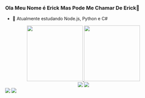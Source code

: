 ### Ola Meu Nome é Erick Mas Pode Me Chamar De Erick👋


- 🌱 Atualmente estudando Node.js, Python e C#


<div align="center">
  <a href="https://github.com/Erick-Bueno">
  <img height="180em" src="https://github-readme-stats.vercel.app/api?username=Erick-Bueno&show_icons=true&theme=tokyonight&include_all_commits=true&count_private=true"/>
  <img height="180em" src="https://github-readme-stats.vercel.app/api/top-langs/?username=Erick-Bueno&layout=compact&langs_count=7&theme=tokyonight"/>
</div>
  
  <div align="center">
   <a href = "mailto:erickjb93@gmail.com"><img src="https://img.shields.io/badge/-Gmail-%23333?style=for-the-badge&logo=gmail&logoColor=white" target="_blank"></a>
  <a href="https://www.linkedin.com/in/erick-jhonata-35544320a/" target="_blank"><img src="https://img.shields.io/badge/-LinkedIn-%230077B5?style=for-the-badge&logo=linkedin&logoColor=white" target="_blank"></a> 
  </div>
  
<div align="left">
   <a href = "mailto:erickjb93@gmail.com"><img src="https://img.shields.io/badge/-Gmail-%23333?style=for-the-badge&logo=gmail&logoColor=white" target="_blank"></a>
  <a href="https://www.linkedin.com/in/erick-jhonata-35544320a/" target="_blank"><img src="https://img.shields.io/badge/-LinkedIn-%230077B5?style=for-the-badge&logo=linkedin&logoColor=white" target="_blank"></a> 
  </div>
